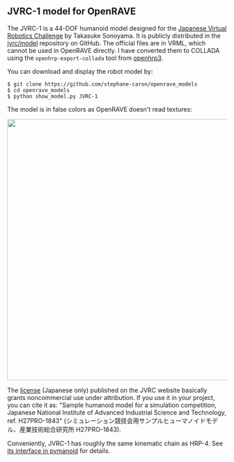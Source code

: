 ## JVRC-1 model for OpenRAVE

The JVRC-1 is a 44-DOF humanoid model designed for the [Japanese Virtual
Robotics Challenge](http://www.jvrc.org/) by Takasuke Sonoyama. It is publicly
distributed in the [jvrc/model](https://github.com/jvrc/model) repository on
GitHub. The official files are in VRML, which cannot be used in OpenRAVE
directly. I have converted them to COLLADA using the ``openhrp-export-collada``
tool from [openhrp3](https://github.com/fkanehiro/openhrp3).

You can download and display the robot model by:

```
$ git clone https://github.com/stephane-caron/openrave_models
$ cd openrave_models
$ python show_model.py JVRC-1
```

The model is in false colors as OpenRAVE doesn't read textures:

<img src="https://scaron.info/images/openrave/jvrc-1.png" width="600">

The [license](http://www.jvrc.org/en/humanoid/JVRC-1/agreement.html) (Japanese
only) published on the JVRC website basically grants noncommercial use under
attribution. If you use it in your project, you can cite it as: "Sample
humanoid model for a simulation competition, Japanese National Institute of
Advanced Industrial Science and Technology, ref. H27PRO-1843"
(シミュレーション競技会用サンプルヒューマノイドモデル、産業技術総合研究所
H27PRO-1843).

Conveniently, JVRC-1 has roughly the same kinematic chain as HRP-4. See [its
interface in
pymanoid](https://github.com/stephane-caron/pymanoid/blob/master/pymanoid/robots/jvrc1.py)
for details.
